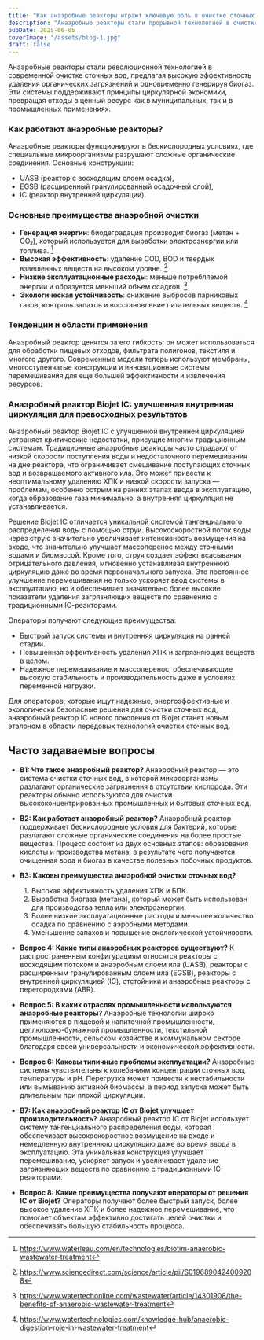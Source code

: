 ```yaml
---
title: "Как анаэробные реакторы играют ключевую роль в очистке сточных вод"
description: "Анаэробные реакторы стали прорывной технологией в очистке сточных вод, сочетая высокую эффективность удаления органических загрязнений с генерацией возобновляемой энергии в виде биогаза."
pubDate: 2025-06-05
coverImage: "/assets/blog-1.jpg"
draft: false
---
```


Анаэробные реакторы стали революционной технологией в современной очистке сточных вод, предлагая высокую эффективность удаления органических загрязнений и одновременно генерируя биогаз. Эти системы поддерживают принципы циркулярной экономики, превращая отходы в ценный ресурс как в муниципальных, так и в промышленных применениях.

### Как работают анаэробные реакторы?

Анаэробные реакторы функционируют в бескислородных условиях, где специальные микроорганизмы разрушают сложные органические соединения. Основные конструкции:
- UASB (реактор с восходящим слоем осадка),
- EGSB (расширенный гранулированный осадочный слой),
- IC (реактор внутренней циркуляции).

### Основные преимущества анаэробной очистки

- **Генерация энергии**: биодеградация производит биогаз (метан + CO₂), который используется для выработки электроэнергии или топлива. [^1]
- **Высокая эффективность**: удаление COD, BOD и твердых взвешенных веществ на высоком уровне. [^2]
- **Низкие эксплуатационные расходы**: меньше потребляемой энергии и образуется меньший объем осадков. [^3]
- **Экологическая устойчивость**: снижение выбросов парниковых газов, контроль запахов и восстановление питательных веществ. [^4]

### Тенденции и области применения

Анаэробный реактор ценятся за его гибкость: он может использоваться для обработки пищевых отходов, фильтрата полигонов, текстиля и многого другого. Современные модели теперь используют мембраны, многоступенчатые конструкции и инновационные системы перемешивания для еще большей эффективности и извлечения ресурсов.

### Анаэробный реактор Biojet IC: улучшенная внутренняя циркуляция для превосходных результатов

Анаэробный реактор Biojet IC с улучшенной внутренней циркуляцией устраняет критические недостатки, присущие многим традиционным системам. Традиционные анаэробные реакторы часто страдают от низкой скорости поступления воды и недостаточного перемешивания на дне реактора, что ограничивает смешивание поступающих сточных вод и возвращаемого активного ила. Это может привести к неоптимальному удалению ХПК и низкой скорости запуска — проблемам, особенно острым на ранних этапах ввода в эксплуатацию, когда образование газа минимально, а внутренняя циркуляция не устанавливается.

Решение Biojet IC отличается уникальной системой тангенциального распределения воды с помощью струи. Высокоскоростной поток воды через струю значительно увеличивает интенсивность возмущения на входе, что значительно улучшает массоперенос между сточными водами и биомассой. Кроме того, струя создает эффект всасывания отрицательного давления, мгновенно устанавливая внутреннюю циркуляцию даже во время первоначального запуска. Это постоянное улучшение перемешивания не только ускоряет ввод системы в эксплуатацию, но и обеспечивает значительно более высокие показатели удаления загрязняющих веществ по сравнению с традиционными IC-реакторами.

Операторы получают следующие преимущества:

* Быстрый запуск системы и внутренняя циркуляция на ранней стадии.
* Повышенная эффективность удаления ХПК и загрязняющих веществ в целом.
* Надежное перемешивание и массоперенос, обеспечивающие высокую стабильность и производительность даже в условиях переменной нагрузки.

Для операторов, которые ищут надежные, энергоэффективные и экологически безопасные решения для очистки сточных вод, анаэробный реактор IC нового поколения от Biojet станет новым эталоном в области передовых технологий очистки сточных вод.

## Часто задаваемые вопросы

- **В1: Что такое анаэробный реактор?**
    Анаэробный реактор — это система очистки сточных вод, в которой микроорганизмы разлагают органические загрязнения в отсутствии кислорода. Эти реакторы обычно используются для очистки высококонцентрированных промышленных и бытовых сточных вод.​

- **В2: Как работает анаэробный реактор?**
    Анаэробный реактор поддерживает бескислородные условия для бактерий, которые разлагают сложные органические соединения на более простые вещества. Процесс состоит из двух основных этапов: образования кислоты и производства метана, в результате чего получаются очищенная вода и биогаз в качестве полезных побочных продуктов.​

- **В3: Каковы преимущества анаэробной очистки сточных вод?**
    1. Высокая эффективность удаления ХПК и БПК. 
    2. Выработка биогаза (метана), который может быть использован для производства тепла или электроэнергии. 
    3. Более низкие эксплуатационные расходы и меньшее количество осадка по сравнению с аэробными методами. 
    4. Уменьшение запахов и повышение экологической устойчивости.

- **Вопрос 4: Какие типы анаэробных реакторов существуют?**
    К распространенным конфигурациям относятся реакторы с восходящим потоком и анаэробным слоем ила (UASB), реакторы с расширенным гранулированным слоем ила (EGSB), реакторы с внутренней циркуляцией (IC), отстойники и анаэробные реакторы с перегородками (ABR).

- **Вопрос 5: В каких отраслях промышленности используются анаэробные реакторы?**
    Анаэробные технологии широко применяются в пищевой и напиточной промышленности, целлюлозно-бумажной промышленности, текстильной промышленности, сельском хозяйстве и коммунальном секторе благодаря своей универсальности и экономической эффективности.

- **Вопрос 6: Каковы типичные проблемы эксплуатации?**
    Анаэробные системы чувствительны к колебаниям концентрации сточных вод, температуры и pH. Перегрузка может привести к нестабильности или вымыванию активной биомассы, а период запуска может быть длительным при плохой циркуляции.

- **В7: Как анаэробный реактор IC от Biojet улучшает производительность?**
    Анаэробный реактор IC от Biojet использует систему тангенциального распределения воды, которая обеспечивает высокоскоростное возмущение на входе и немедленную внутреннюю циркуляцию даже во время ввода в эксплуатацию. Эта уникальная конструкция улучшает перемешивание, ускоряет запуск и увеличивает удаление загрязняющих веществ по сравнению с традиционными IC-реакторами.

- **Вопрос 8: Какие преимущества получают операторы от решения IC от Biojet?**
    Операторы получают более быстрый запуск, более высокое удаление ХПК и более надежное перемешивание, что помогает объектам эффективно достигать целей очистки и обеспечивать большую стабильность процесса.


[^1]: https://www.waterleau.com/en/technologies/biotim-anaerobic-wastewater-treatment
[^2]: https://www.sciencedirect.com/science/article/pii/S0196890424009208
[^3]: https://www.watertechonline.com/wastewater/article/14301908/the-benefits-of-anaerobic-wastewater-treatment
[^4]: https://www.watertechnologies.com/knowledge-hub/anaerobic-digestion-role-in-wastewater-treatment
